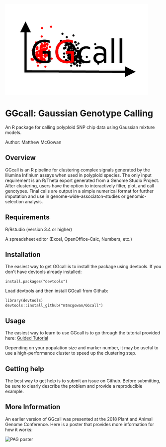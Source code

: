 ![alt text](https://github.com/mtmcgowan/GGcall/blob/master/GGcall_oval.png "GGcall Logo")

# GGcall: Gaussian Genotype Calling

An R package for calling polyploid SNP chip data using Gaussian mixture models.

Author: Matthew McGowan

## Overview
GGcall is an R pipeline for clustering complex signals generated by the Illumina Infinium assays when used in polyploid species. The only input requirement is an R/Theta export generated from a Genome Studio Project. After clustering, users have the option to interactively filter, plot, and call genotypes. Final calls are output in a simple numerical format for further imputation and use in genome-wide-associaton-studies or genomic-selection analysis.

## Requirements
R/Rstudio (version 3.4 or higher)

A spreadsheet editor (Excel, OpenOffice-Calc, Numbers, etc.)

## Installation

The easiest way to get GGcall is to install the package using devtools.
If you don't have devtools already installed:
```{r, eval = FALSE}
install.packages("devtools")
```
Load devtools and then install GGcall from Github:
```{r, eval = FALSE}
library(devtools)
devtools::install_github("mtmcgowan/GGcall")
```

## Usage
The easiest way to learn to use GGcall is to go through the tutorial provided here:
[Guided Tutorial](https://github.com/mtmcgowan/GGcall/wiki/Beginner-Tutorial)

Depending on your population size and marker number, it may be useful to use a high-performance cluster to speed up the clustering step. 

## Getting help

The best way to get help is to submit an issue on Github. Before submitting, be sure to clearly describe the problem and provide a reproducible example.

## More Information

An earlier version of GGcall was presented at the 2018 Plant and Animal Genome Conference. Here is a poster that provides more information for how it works:

![PAG poster](https://github.com/mtmcgowan/GGcall/PAG2018_McGowanPoster.png)
